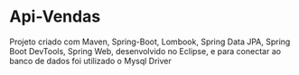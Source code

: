 # Api-Vendas
 Projeto criado com Maven, Spring-Boot, Lombook, Spring Data JPA, Spring Boot DevTools, Spring Web, desenvolvido no Eclipse, e para conectar ao banco de dados foi utilizado o Mysql Driver 
